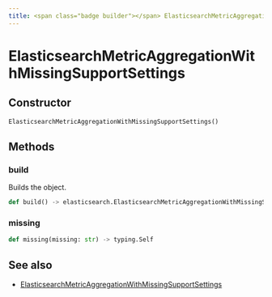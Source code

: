 ```yaml
---
title: <span class="badge builder"></span> ElasticsearchMetricAggregationWithMissingSupportSettings
---
```

# <span class="badge builder"></span> ElasticsearchMetricAggregationWithMissingSupportSettings

## Constructor

```python
ElasticsearchMetricAggregationWithMissingSupportSettings()
```
## Methods

### <span class="badge object-method"></span> build

Builds the object.

```python
def build() -> elasticsearch.ElasticsearchMetricAggregationWithMissingSupportSettings
```

### <span class="badge object-method"></span> missing

```python
def missing(missing: str) -> typing.Self
```

## See also

 * <span class="badge object-type-class"></span> [ElasticsearchMetricAggregationWithMissingSupportSettings](./object-ElasticsearchMetricAggregationWithMissingSupportSettings.md)
